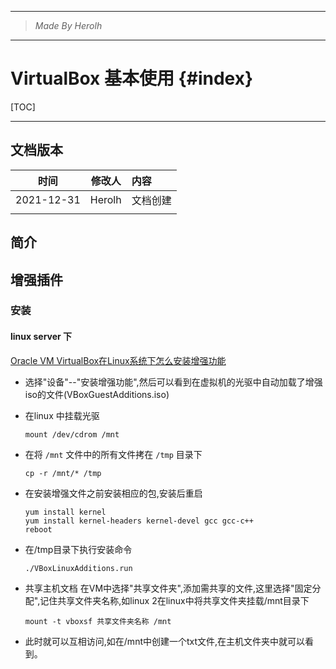 ----------------------------------------------
> *Made By Herolh*
----------------------------------------------

# VirtualBox 基本使用 {#index}

[TOC]



 





--------------------------------------------

## 文档版本

|    时间    | 修改人 | 内容     |
| :--------: | :----: | :------- |
| 2021-12-31 | Herolh | 文档创建 |
|            |        |          |



## 简介





## 增强插件

### 安装

#### linux server 下

[Oracle VM VirtualBox在Linux系统下怎么安装增强功能](https://zhidao.baidu.com/question/494237311389069852.html)

- 选择"设备"--"安装增强功能",然后可以看到在虚拟机的光驱中自动加载了增强iso的文件(VBoxGuestAdditions.iso)

- 在linux 中挂载光驱

    ```shell
    mount /dev/cdrom /mnt
    ```

- 在将 `/mnt` 文件中的所有文件拷在 `/tmp` 目录下

    ```shell
    cp -r /mnt/* /tmp
    ```

- 在安装增强文件之前安装相应的包,安装后重启

    ```shell
    yum install kernel
    yum install kernel-headers kernel-devel gcc gcc-c++
    reboot
    ```

- 在/tmp目录下执行安装命令

    ```shell
    ./VBoxLinuxAdditions.run
    ```

    

- 共享主机文档
    在VM中选择"共享文件夹",添加需共享的文件,这里选择"固定分配",记住共享文件夹名称,如linux
    2在linux中将共享文件夹挂载/mnt目录下

    ```shell
    mount -t vboxsf 共享文件夹名称 /mnt
    ```

- 此时就可以互相访问,如在/mnt中创建一个txt文件,在主机文件夹中就可以看到。

